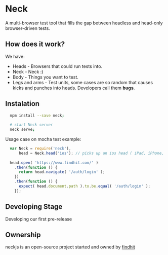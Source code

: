 Neck
====

A multi-browser test tool that fills the gap between headless and head-only browser-driven tests.

How does it work?
-----------------

We have:
* Heads - Browsers that could run tests into.
* Neck - Neck :)
* Body - Things you want to test.
* Legs and arms - Test units, some cases are so random that causes kicks and punches into heads. Developers call them **bugs**.

Instalation
-----------

```bash
  npm install --save neck;
  
  # start Neck server
  neck serve;
```

Usage case on mocha test example:
```js
  var Neck = require('neck'),
      head = Neck.head('ios'); // picks up an ios head ( iPad, iPhone, or other iDevice like connected to Neck )
  
  head.open( 'https://www.findhit.com/' )
    .then(function () {
      return head.navigate( '/auth/login' );
    })
    .then(function () {
      expect( head.document.path ).to.be.equal( '/auth/login' );
    });
```

Developing Stage
----------------
Developing our first pre-release

Ownership
---------

neckjs is an open-source project started and owned by [findhit](https://www.findhit.com/)
